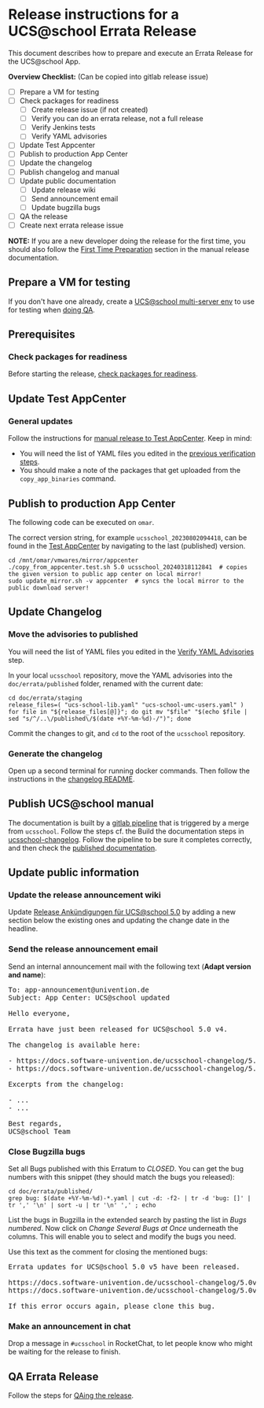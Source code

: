 # Release instructions for a UCS@school Errata Release

<!--
SPDX-FileCopyrightText: 2020-2024 Univention GmbH

SPDX-License-Identifier: AGPL-3.0-only
-->

This document describes how to prepare and execute an Errata Release for the UCS@school App.

**Overview Checklist:** (Can be copied into gitlab release issue)

- [ ] Prepare a VM for testing
- [ ] Check packages for readiness
  - [ ] Create release issue (if not created)
  - [ ] Verify you can do an errata release, not a full release
  - [ ] Verify Jenkins tests
  - [ ] Verify YAML advisories
- [ ] Update Test Appcenter
- [ ] Publish to production App Center
- [ ] Update the changelog
- [ ] Publish changelog and manual
- [ ] Update public documentation
  - [ ] Update release wiki
  - [ ] Send announcement email
  - [ ] Update bugzilla bugs
- [ ] QA the release
- [ ] Create next errata release issue

**NOTE:** If you are a new developer doing the release for the first time,
you should also follow the [First Time Preparation](README_manual_release.md#first-time-preparations)
section in the manual release documentation.

## Prepare a VM for testing

If you don't have one already, create a [UCS@school multi-server env](https://jenkins2022.knut.univention.de/view/UCS@school/job/UCSschool-5.0/view/Environments/job/SchoolMultiserverEnvironment/) to use for testing when [doing QA](README_qa_for_release.md).

## Prerequisites

### Check packages for readiness

Before starting the release, [check packages for readiness](README_check_release_packages.md).

## Update Test AppCenter

### General updates

Follow the instructions for [manual release to Test AppCenter](README_manual_release.md#push-changes-to-test-appcenter).
Keep in mind:

* You will need the list of YAML files you edited in the [previous verification steps](README_check_release_packages.md#verify-yaml-advisories).
* You should make a note of the packages that get uploaded from the `copy_app_binaries` command.

## Publish to production App Center

The following code can be executed on `omar`.

The correct version string, for example `ucsschool_20230802094418`, can be found in the [Test AppCenter](https://appcenter-test.software-univention.de/meta-inf/5.0/ucsschool/) by navigating to the last (published) version.

```shell
cd /mnt/omar/vmwares/mirror/appcenter
./copy_from_appcenter.test.sh 5.0 ucsschool_20240318112841  # copies the given version to public app center on local mirror!
sudo update_mirror.sh -v appcenter  # syncs the local mirror to the public download server!
```

## Update Changelog

### Move the advisories to published

You will need the list of YAML files you edited in the [Verify YAML Advisories](README_check_release_packages.md#verify-yaml-advisories) step.

In your local `ucsschool` repository, move the YAML advisories into the `doc/errata/published` folder, renamed with the current date:

```shell
cd doc/errata/staging
release_files=( "ucs-school-lib.yaml" "ucs-school-umc-users.yaml" )
for file in "${release_files[@]}"; do git mv "$file" "$(echo $file | sed "s/^/..\/published\/$(date +%Y-%m-%d)-/")"; done
```

Commit the changes to git, and `cd` to the root of the `ucsschool` repository.

### Generate the changelog

Open up a second terminal for running docker commands.
Then follow the instructions in the [changelog README](../ucsschool-changelog/README.md).

## Publish UCS@school manual

The documentation is built by a [gitlab pipeline](https://git.knut.univention.de/univention/docs.univention.de/-/pipelines)
that is triggered by a merge from `ucsschool`.
Follow the steps cf. the Build the documentation steps in [ucsschool-changelog](../ucsschool-changelog/README.md).
Follow the pipeline to be sure it completes correctly, and then check the
[published documentation](http://univention-repository.knut.univention.de/download/docs/).

## Update public information

### Update the release announcement wiki

Update [Release Ankündigungen für UCS@school 5.0](https://help.univention.com/t/release-ankundigungen-fur-ucs-school-5-0-stand-17-11-2022/20184)
by adding a new section below the existing ones and updating the change date in
the headline.

### Send the release announcement email

Send an internal announcement mail with the following text (**Adapt version and name**):

<pre>
To: app-announcement@univention.de
Subject: App Center: UCS@school updated

Hello everyone,

Errata have just been released for UCS@school 5.0 v4.

The changelog is available here:

- https://docs.software-univention.de/ucsschool-changelog/5.0v4/en/changelog.html
- https://docs.software-univention.de/ucsschool-changelog/5.0v4/de/changelog.html

Excerpts from the changelog:

- ...
- ...

Best regards,
UCS@school Team
</pre>

### Close Bugzilla bugs

Set all Bugs published with this Erratum to *CLOSED*.
You can get the bug numbers with this snippet (they should match the bugs you released):
```shell
cd doc/errata/published/
grep bug: $(date +%Y-%m-%d)-*.yaml | cut -d: -f2- | tr -d 'bug: []' | tr ',' '\n' | sort -u | tr '\n' ',' ; echo
```

List the bugs in Bugzilla in the extended search by pasting the list in *Bugs numbered*.
Now click on *Change Several Bugs at Once* underneath the columns.
This will enable you to select and modify the bugs you need.

Use this text as the comment for closing the mentioned bugs:
<pre>
Errata updates for UCS@school 5.0 v5 have been released.

https://docs.software-univention.de/ucsschool-changelog/5.0v5/en/changelog.html
https://docs.software-univention.de/ucsschool-changelog/5.0v5/de/changelog.html

If this error occurs again, please clone this bug.
</pre>

### Make an announcement in chat

Drop a message in `#ucsschool` in RocketChat, to let people know who might be
waiting for the release to finish.

## QA Errata Release

Follow the steps for [QAing the release](README_qa_for_release.md).
